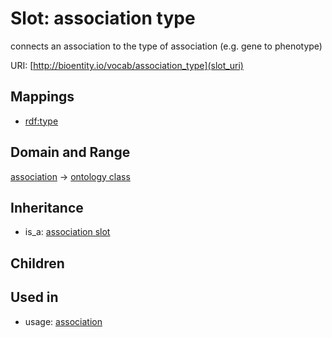 # Slot: association type


connects an association to the type of association (e.g. gene to phenotype)

URI: [http://bioentity.io/vocab/association_type](slot_uri)
## Mappings

 * [rdf:type](http://purl.obolibrary.org/obo/rdf_type)
## Domain and Range

[association](Association.md) -> [ontology class](OntologyClass.md)
## Inheritance

 *  is_a: [association slot](association_slot.md)
## Children

## Used in

 *  usage: [association](Association.md)
